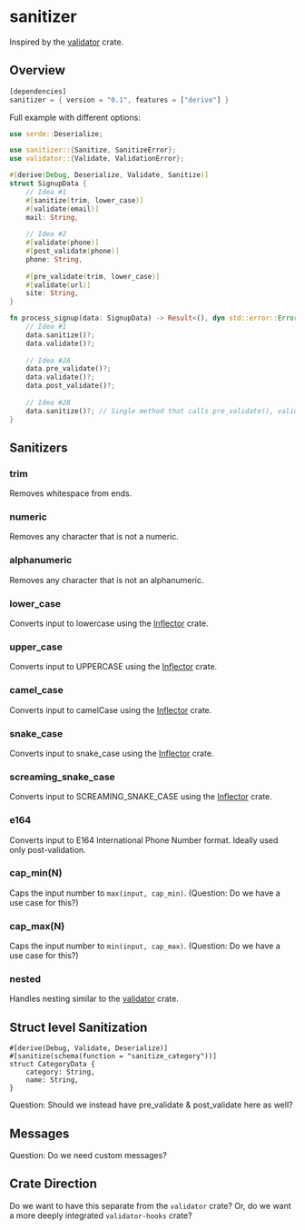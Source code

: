 # sanitizer

Inspired by the [validator](https://github.com/Keats/validator) crate.

## Overview

```rust
[dependencies]
sanitizer = { version = "0.1", features = ["derive"] }
```

Full example with different options:

```rust
use serde::Deserialize;

use sanitizer::{Sanitize, SanitizeError};
use validator::{Validate, ValidationError};

#[derive(Debug, Deserialize, Validate, Sanitize)]
struct SignupData {
    // Idea #1
    #[sanitize(trim, lower_case)]
    #[validate(email)]
    mail: String,
    
    // Idea #2
    #[validate(phone)]
    #[post_validate(phone)]
    phone: String,
    
    #[pre_validate(trim, lower_case)]
    #[validate(url)]
    site: String,
}

fn process_signup(data: SignupData) -> Result<(), dyn std::error::Error> {
    // Idea #1
    data.sanitize()?;
    data.validate()?;
    
    // Idea #2A
    data.pre_validate()?;
    data.validate()?;
    data.post_validate()?;
    
    // Idea #2B
    data.sanitize()?; // Single method that calls pre_validate(), validate(), post_validate()
}
```

## Sanitizers

### trim

Removes whitespace from ends.

### numeric

Removes any character that is not a numeric.

### alphanumeric

Removes any character that is not an alphanumeric.

### lower_case

Converts input to lowercase using the [Inflector](https://github.com/whatisinternet/Inflector) crate.

### upper_case

Converts input to UPPERCASE using the [Inflector](https://github.com/whatisinternet/Inflector) crate.

### camel_case

Converts input to camelCase using the [Inflector](https://github.com/whatisinternet/Inflector) crate.

### snake_case

Converts input to snake_case using the [Inflector](https://github.com/whatisinternet/Inflector) crate.

### screaming_snake_case

Converts input to SCREAMING_SNAKE_CASE using the [Inflector](https://github.com/whatisinternet/Inflector) crate.

### e164

Converts input to E164 International Phone Number format. Ideally used only post-validation.

### cap_min(N)

Caps the input number to `max(input, cap_min)`. (Question: Do we have a use case for this?)

### cap_max(N)

Caps the input number to `min(input, cap_max)`. (Question: Do we have a use case for this?)

### nested

Handles nesting similar to the [validator](https://github.com/Keats/validator) crate.

## Struct level Sanitization

```
#[derive(Debug, Validate, Deserialize)]
#[sanitize(schema(function = "sanitize_category"))]
struct CategoryData {
    category: String,
    name: String,
}
```

Question: Should we instead have pre_validate & post_validate here as well?

## Messages

Question: Do we need custom messages?

## Crate Direction

Do we want to have this separate from the `validator` crate? Or, do we want a more deeply integrated `validator-hooks` crate?
